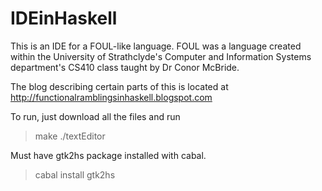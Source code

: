 IDEinHaskell
===========

This is an IDE for a FOUL-like language. FOUL was a language created within the University of Strathclyde's Computer and Information Systems department's CS410 class taught by Dr Conor McBride.

The blog describing certain parts of this is located at http://functionalramblingsinhaskell.blogspot.com

To run, just download all the files and run 
> make
> ./textEditor <fileName>
 
 
Must have gtk2hs package installed with cabal.
> cabal install gtk2hs

